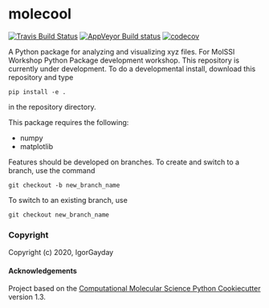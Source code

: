 molecool
==============================
[//]: # (Badges)
[![Travis Build Status](https://travis-ci.com/IgorGayday/molecool.svg?branch=master)](https://travis-ci.com/IgorGayday/molecool)
[![AppVeyor Build status](https://ci.appveyor.com/api/projects/status/REPLACE_WITH_APPVEYOR_LINK/branch/master?svg=true)](https://ci.appveyor.com/project/IgorGayday/molecool/branch/master)
[![codecov](https://codecov.io/gh/IgorGayday/molecool/branch/master/graph/badge.svg)](https://codecov.io/gh/IgorGayday/molecool/branch/master)


A Python package for analyzing and visualizing xyz files. For MolSSI Workshop Python Package development workshop.
This repository is currently under development. To do a developmental install, download this repository and type

`pip install -e .`

in the repository directory.

This package requires the following:
  - numpy
  - matplotlib

Features should be developed on branches. To create and switch to a branch, use the command

`git checkout -b new_branch_name`

To switch to an existing branch, use

`git checkout new_branch_name`

### Copyright

Copyright (c) 2020, IgorGayday


#### Acknowledgements
 
Project based on the 
[Computational Molecular Science Python Cookiecutter](https://github.com/molssi/cookiecutter-cms) version 1.3.
